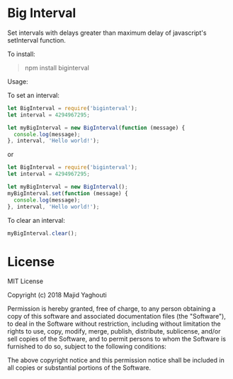 # Big Interval
Set intervals with delays greater than maximum delay of javascript's setInterval function.

To install:
> npm install biginterval

Usage:

To set an interval:
```javascript
let BigInterval = require('biginterval');
let interval = 4294967295;

let myBigInterval = new BigInterval(function (message) {
  console.log(message);
}, interval, 'Hello world!');
```
or
```javascript
let BigInterval = require('biginterval');
let interval = 4294967295;

let myBigInterval = new BigInterval();
myBigInterval.set(function (message) {
  console.log(message);
}, interval, 'Hello world!');
```
To clear an interval:
```javascript
myBigInterval.clear();
```

# License
MIT License

Copyright (c) 2018 Majid Yaghouti

Permission is hereby granted, free of charge, to any person obtaining a copy
of this software and associated documentation files (the "Software"), to deal
in the Software without restriction, including without limitation the rights
to use, copy, modify, merge, publish, distribute, sublicense, and/or sell
copies of the Software, and to permit persons to whom the Software is
furnished to do so, subject to the following conditions:

The above copyright notice and this permission notice shall be included in all
copies or substantial portions of the Software.